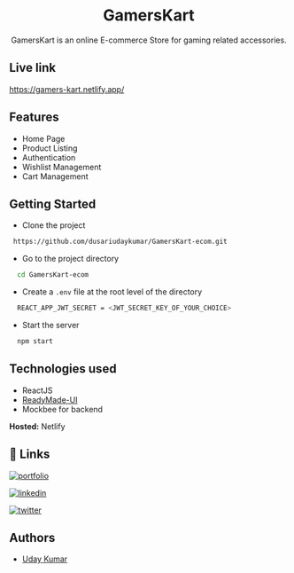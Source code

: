 <h1 align="center"> GamersKart</h1>

<p align="center">GamersKart is an online E-commerce Store for gaming related accessories.</p>


## Live link
  https://gamers-kart.netlify.app/


## Features 
- Home Page
- Product Listing
- Authentication
- Wishlist Management
- Cart Management

## Getting Started

- Clone the project

```bash
 https://github.com/dusariudaykumar/GamersKart-ecom.git
```

- Go to the project directory

```bash
  cd GamersKart-ecom
```
- Create a ``.env`` file at the root level of the directory

```bash
  REACT_APP_JWT_SECRET = <JWT_SECRET_KEY_OF_YOUR_CHOICE>
```

- Start the server

```bash
  npm start
```

## Technologies used

- ReactJS
- [ReadyMade-UI](https://readymade-ui.netlify.app/)
- Mockbee for backend

**Hosted:** Netlify



## 🔗 Links

[![portfolio](https://img.shields.io/badge/my_portfolio-000?style=for-the-badge&logo=ko-fi&logoColor=white)](https://udaykumardusari.netlify.app/)

[![linkedin](https://img.shields.io/badge/linkedin-0A66C2?style=for-the-badge&logo=linkedin&logoColor=white)](https://www.linkedin.com/in/dusari-uday-kumar-bb2543207/)

[![twitter](https://img.shields.io/badge/twitter-1DA1F2?style=for-the-badge&logo=twitter&logoColor=white)](https://twitter.com/UdayKumarDusari)

## Authors

- [Uday Kumar](https://github.com/dusariudaykumar)
